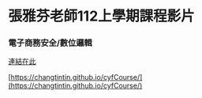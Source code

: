 # 張雅芬老師112上學期課程影片 
### 電子商務安全/數位邏輯
 
[連結在此]([http://](https://changtintin.github.io/cyfCourse/)https://changtintin.github.io/cyfCourse/)

[https://changtintin.github.io/cyfCourse/](https://changtintin.github.io/cyfCourse/)
